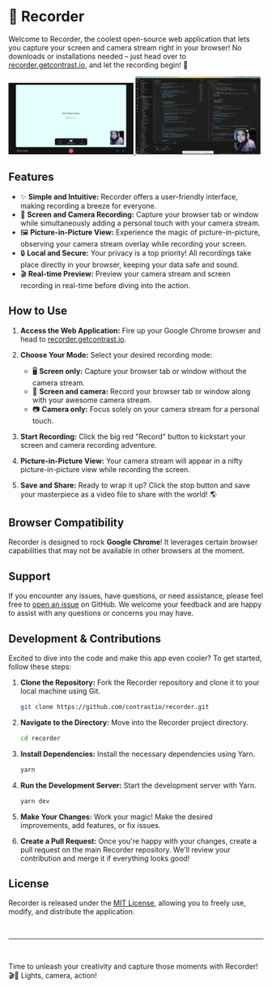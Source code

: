 # 🎥 Recorder

Welcome to Recorder, the coolest open-source web application that lets you capture your screen and camera stream right in your browser! No downloads or installations needed – just head over to [recorder.getcontrast.io](https://recorder.getcontrast.io), and let the recording begin! 🚀

<a align="center" href="https://recorder.getcontrast.io">
  <img alt="" src="screenshots/main-window.png" width="49%"/>
  <img alt="" src="screenshots/recording.png" width="49%"/>
</a>

## Features

- ✨ **Simple and Intuitive:** Recorder offers a user-friendly interface, making recording a breeze for everyone.
- 🎥 **Screen and Camera Recording:** Capture your browser tab or window while simultaneously adding a personal touch with your camera stream.
- 🖼️ **Picture-in-Picture View:** Experience the magic of picture-in-picture, observing your camera stream overlay while recording your screen.
- 🔒 **Local and Secure:** Your privacy is a top priority! All recordings take place directly in your browser, keeping your data safe and sound.
- 🎬 **Real-time Preview:** Preview your camera stream and screen recording in real-time before diving into the action.

## How to Use

1. **Access the Web Application:** Fire up your Google Chrome browser and head to [recorder.getcontrast.io](https://recorder.getcontrast.io).

2. **Choose Your Mode:** Select your desired recording mode:

   - 🖥️ **Screen only:** Capture your browser tab or window without the camera stream.
   - 🎥 **Screen and camera:** Record your browser tab or window along with your awesome camera stream.
   - 📷 **Camera only:** Focus solely on your camera stream for a personal touch.

3. **Start Recording:** Click the big red "Record" button to kickstart your screen and camera recording adventure.

4. **Picture-in-Picture View:** Your camera stream will appear in a nifty picture-in-picture view while recording the screen.

5. **Save and Share:** Ready to wrap it up? Click the stop button and save your masterpiece as a video file to share with the world! 🌎

## Browser Compatibility

Recorder is designed to rock **Google Chrome**! It leverages certain browser capabilities that may not be available in other browsers at the moment.

## Support

If you encounter any issues, have questions, or need assistance, please feel free to [open an issue](https://github.com/contrastio/recorder/issues) on GitHub. We welcome your feedback and are happy to assist with any questions or concerns you may have.

## Development & Contributions

Excited to dive into the code and make this app even cooler? To get started, follow these steps:

1. **Clone the Repository:** Fork the Recorder repository and clone it to your local machine using Git.

   ```bash
   git clone https://github.com/contrastio/recorder.git
   ```

2. **Navigate to the Directory:** Move into the Recorder project directory.

   ```bash
   cd recorder
   ```

3. **Install Dependencies:** Install the necessary dependencies using Yarn.

   ```bash
   yarn
   ```

4. **Run the Development Server:** Start the development server with Yarn.

   ```bash
   yarn dev
   ```

5. **Make Your Changes:** Work your magic! Make the desired improvements, add features, or fix issues.

6. **Create a Pull Request:** Once you're happy with your changes, create a pull request on the main Recorder repository. We'll review your contribution and merge it if everything looks good!

## License

Recorder is released under the [MIT License](LICENSE), allowing you to freely use, modify, and distribute the application.

<br/>

---

<br/>

Time to unleash your creativity and capture those moments with Recorder! 🎬🌟 Lights, camera, action!
